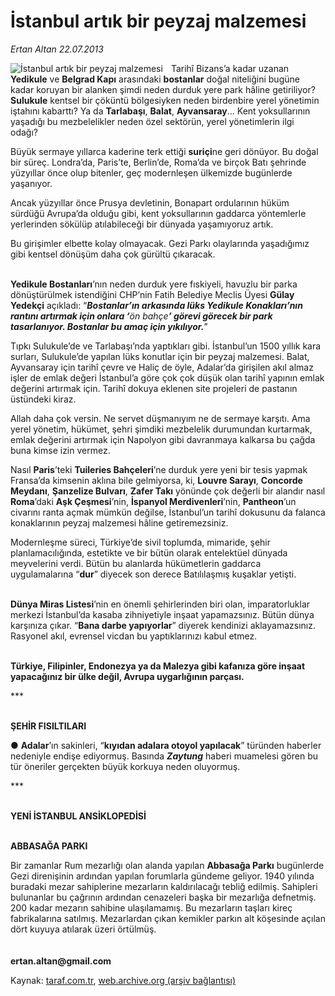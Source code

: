 # İstanbul artık bir peyzaj malzemesi

*Ertan Altan 22.07.2013*

<div class="yazi"><img align="left" alt="İstanbul artık bir peyzaj malzemesi" border="0" src="http://www.taraf.com.tr/fotoraflar/makaleler/istanbul-artik-bir-peyzaj-malzemesi_7004_orijinal.jpg" style="border-right-width:10px; border-color:#FFFFFF"/><p>Tarihî Bizans’a kadar uzanan <b>Yedikule</b> ve <b>Belgrad Kapı</b> arasındaki <b>bostanlar</b> doğal niteliğini bugüne kadar koruyan bir alanken şimdi neden durduk yere park hâline getiriliyor? <b>Sulukule</b> kentsel bir çöküntü bölgesiyken neden birdenbire yerel yönetimin iştahını kabarttı? Ya da <b>Tarlabaşı</b>, <b>Balat</b>, <b>Ayvansaray</b>... Kent yoksullarının yaşadığı bu mezbelelikler neden özel sektörün, yerel yönetimlerin ilgi odağı? </p>
<p>Büyük sermaye yıllarca kaderine terk ettiği <b>suriçi</b>ne geri dönüyor. Bu doğal bir süreç. Londra’da, Paris’te, Berlin’de, Roma’da ve birçok Batı şehrinde yüzyıllar önce olup bitenler, geç modernleşen ülkemizde bugünlerde yaşanıyor. </p>
<p>Ancak yüzyıllar önce Prusya devletinin, Bonapart ordularının hüküm sürdüğü Avrupa’da olduğu gibi, kent yoksullarının gaddarca yöntemlerle yerlerinden sökülüp atılabileceği bir dünyada yaşamıyoruz artık. </p>
<p>Bu girişimler elbette kolay olmayacak. Gezi Parkı olaylarında yaşadığımız gibi kentsel dönüşüm daha çok gürültü çıkaracak. </p>
<p><b><br/>Yedikule Bostanları</b>’nın neden durduk yere fıskiyeli, havuzlu bir parka dönüştürülmek istendiğini CHP’nin Fatih Belediye Meclis Üyesi <b>Gülay Yedekçi</b> açıkladı: “<b><i>Bostanlar’ın arkasında lüks Yedikule Konakları’nın rantını artırmak için onlara ‘</i></b><i>ön bahçe<b>’ görevi görecek bir park tasarlanıyor. Bostanlar bu amaç için yıkılıyor.</b></i>”</p>
<p>Tıpkı Sulukule’de ve Tarlabaşı’nda yaptıkları gibi. İstanbul’un 1500 yıllık kara surları, Sulukule’de yapılan lüks konutlar için bir peyzaj malzemesi. Balat, Ayvansaray için tarihî çevre ve Haliç de öyle, Adalar’da girişilen akıl almaz işler de emlak değeri İstanbul’a göre çok çok düşük olan tarihî yapının emlak değerini artırmak için. Tarihî dokuya eklenen site projeleri de pastanın üstündeki kiraz.</p>
<p>Allah daha çok versin. Ne servet düşmanıyım ne de sermaye karşıtı. Ama yerel yönetim, hükümet, şehri şimdiki mezbelelik durumundan kurtarmak, emlak değerini artırmak için Napolyon gibi davranmaya kalkarsa bu çağda buna kimse izin vermez.</p>
<p>Nasıl <b>Paris</b>’teki <b>Tuileries Bahçeleri</b>’ne durduk yere yeni bir tesis yapmak Fransa’da kimsenin aklına bile gelmiyorsa,  ki, <b>Louvre Sarayı</b>, <b>Concorde Meydanı</b>, <b>Şanzelize Bulvarı</b>, <b>Zafer Takı</b> yönünde çok değerli bir alandır  nasıl <b>Roma</b>’daki <b>Aşk Çeşmesi</b>’nin, <b>İspanyol Merdivenleri</b>’nin, <b>Pantheon</b>’un civarını ranta açmak mümkün değilse, İstanbul’un tarihî dokusunu da falanca konaklarının peyzaj malzemesi hâline getiremezsiniz.</p>
<p>Modernleşme süreci, Türkiye’de sivil toplumda, mimaride, şehir planlamacılığında, estetikte ve bir bütün olarak entelektüel dünyada meyvelerini verdi. Bütün bu alanlarda hükümetlerin gaddarca uygulamalarına “<b>dur</b>” diyecek son derece Batılılaşmış kuşaklar yetişti. </p>
<p><b><br/>Dünya Miras Listesi</b>’nin en önemli şehirlerinden biri olan, imparatorluklar merkezi İstanbul’da kasaba zihniyetiyle inşaat yapamazsınız. Bütün dünya karşınıza çıkar. “<b>Bana darbe yapıyorlar</b>” diyerek kendinizi aklayamazsınız. Rasyonel akıl, evrensel vicdan bu yaptıklarınızı kabul etmez. </p>
<p><b><br/>Türkiye, Filipinler, Endonezya ya da Malezya gibi kafanıza göre inşaat yapacağınız bir ülke değil, Avrupa uygarlığının parçası.</b></p>
<p>***</p>
<p><b><br/>ŞEHİR FISILTILARI</b></p>
<p>● <b>Adalar</b>’ın sakinleri, “<b>kıyıdan adalara otoyol yapılacak</b>” türünden haberler nedeniyle endişe ediyormuş. Basında <b><i>Zaytung</i></b> haberi muamelesi gören bu tür öneriler gerçekten büyük korkuya neden oluyormuş. </p>
<p>***</p>
<p><b><br/>YENİ İSTANBUL ANSİKLOPEDİSİ</b></p>
<p><b><br/>ABBASAĞA PARKI</b></p>
<p>Bir zamanlar Rum mezarlığı olan alanda yapılan <b>Abbasağa Parkı</b> bugünlerde Gezi direnişinin ardından yapılan forumlarla gündeme geliyor. 1940 yılında buradaki mezar sahiplerine mezarların kaldırılacağı tebliğ edilmiş. Sahipleri bulunanlar bu çağrının ardından cenazeleri başka bir mezarlığa defnetmiş. 200 kadar mezarın sahibine ulaşılamamış. Bu mezarların taşları kireç fabrikalarına satılmış. Mezarlardan çıkan kemikler parkın alt köşesinde açılan dört kuyuya atılarak üzeri örtülmüş.<br/><br/><br/><strong>ertan.altan@gmail.com</strong></p>
</div>

Kaynak: [taraf.com.tr](http://www.taraf.com.tr:80/ertan-altan/makale-istanbul-artik-bir-peyzaj-malzemesi.htm), [web.archive.org (arşiv bağlantısı)](http://web.archive.org/web/20130724040617/http://www.taraf.com.tr:80/ertan-altan/makale-istanbul-artik-bir-peyzaj-malzemesi.htm)
